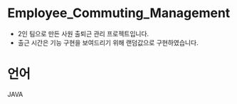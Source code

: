 # Employee_Commuting_Management
- 2인 팀으로 만든 사원 출퇴근 관리 프로젝트입니다.
- 출근 시간은 기능 구현을 보여드리기 위해 랜덤값으로 구현하였습니다.

# 언어 
JAVA

